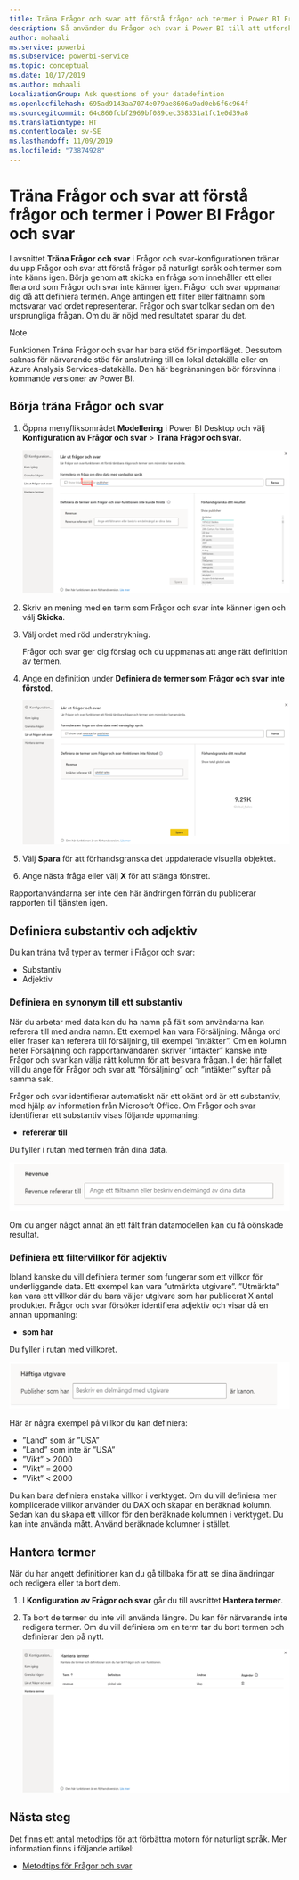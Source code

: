 ```yaml
---
title: Träna Frågor och svar att förstå frågor och termer i Power BI Frågor och svar
description: Så använder du Frågor och svar i Power BI till att utforska dina data
author: mohaali
ms.service: powerbi
ms.subservice: powerbi-service
ms.topic: conceptual
ms.date: 10/17/2019
ms.author: mohaali
LocalizationGroup: Ask questions of your datadefintion
ms.openlocfilehash: 695ad9143aa7074e079ae8606a9ad0eb6f6c964f
ms.sourcegitcommit: 64c860fcbf2969bf089cec358331a1fc1e0d39a8
ms.translationtype: HT
ms.contentlocale: sv-SE
ms.lasthandoff: 11/09/2019
ms.locfileid: "73874928"
---
```

# <a name="teach-qa-to-understand-questions-and-terms-in-power-bi-qa"></a>Träna Frågor och svar att förstå frågor och termer i Power BI Frågor och svar

I avsnittet **Träna Frågor och svar** i Frågor och svar-konfigurationen tränar du upp Frågor och svar att förstå frågor på naturligt språk och termer som inte känns igen. Börja genom att skicka en fråga som innehåller ett eller flera ord som Frågor och svar inte känner igen. Frågor och svar uppmanar dig då att definiera termen. Ange antingen ett filter eller fältnamn som motsvarar vad ordet representerar. Frågor och svar tolkar sedan om den ursprungliga frågan. Om du är nöjd med resultatet sparar du det.

> [!NOTE]
> Funktionen Träna Frågor och svar har bara stöd för importläget. Dessutom saknas för närvarande stöd för anslutning till en lokal datakälla eller en Azure Analysis Services-datakälla. Den här begränsningen bör försvinna i kommande versioner av Power BI.

## <a name="start-to-teach-qa"></a>Börja träna Frågor och svar

1. Öppna menyfliksområdet **Modellering** i Power BI Desktop och välj **Konfiguration av Frågor och svar** > **Träna Frågor och svar**.

    ![Röd synonym i Träna Frågor och svar](media/qna-tooling-teach-synonym-red.png)

2. Skriv en mening med en term som Frågor och svar inte känner igen och välj **Skicka**.

3. Välj ordet med röd understrykning. 

    Frågor och svar ger dig förslag och du uppmanas att ange rätt definition av termen. 
    
3. Ange en definition under **Definiera de termer som Frågor och svar inte förstod**.

    ![Förhandsgranska synonymer i Träna Frågor och svar](media/qna-tooling-teach-fixpreview.png)

4. Välj **Spara** för att förhandsgranska det uppdaterade visuella objektet.

5. Ange nästa fråga eller välj **X** för att stänga fönstret.

Rapportanvändarna ser inte den här ändringen förrän du publicerar rapporten till tjänsten igen.

## <a name="define-nouns-and-adjectives"></a>Definiera substantiv och adjektiv

Du kan träna två typer av termer i Frågor och svar:

- Substantiv
- Adjektiv

### <a name="define-a-noun-synonym"></a>Definiera en synonym till ett substantiv

När du arbetar med data kan du ha namn på fält som användarna kan referera till med andra namn. Ett exempel kan vara Försäljning. Många ord eller fraser kan referera till försäljning, till exempel ”intäkter”. Om en kolumn heter Försäljning och rapportanvändaren skriver ”intäkter” kanske inte Frågor och svar kan välja rätt kolumn för att besvara frågan. I det här fallet vill du ange för Frågor och svar att ”försäljning” och ”intäkter” syftar på samma sak.

Frågor och svar identifierar automatiskt när ett okänt ord är ett substantiv, med hjälp av information från Microsoft Office. Om Frågor och svar identifierar ett substantiv visas följande uppmaning:

- <your term> **refererar till** 

Du fyller i rutan med termen från dina data.

![Uppmaning om synonym i Träna Frågor och svar](media/qna-tooling-synonym-prompt.png)

Om du anger något annat än ett fält från datamodellen kan du få oönskade resultat.

### <a name="define-an-adjective-filter-condition"></a>Definiera ett filtervillkor för adjektiv

Ibland kanske du vill definiera termer som fungerar som ett villkor för underliggande data. Ett exempel kan vara ”utmärkta utgivare”. ”Utmärkta” kan vara ett villkor där du bara väljer utgivare som har publicerat X antal produkter. Frågor och svar försöker identifiera adjektiv och visar då en annan uppmaning:

- <field name> **som har**  

Du fyller i rutan med villkoret.

![Uppmaning om synonym i Träna Frågor och svar](media/qna-tooling-adjectives.png)

Här är några exempel på villkor du kan definiera:

- ”Land” som är ”USA”
- ”Land” som inte är ”USA”
- ”Vikt” > 2000
- ”Vikt” = 2000
- ”Vikt” < 2000

Du kan bara definiera enstaka villkor i verktyget. Om du vill definiera mer komplicerade villkor använder du DAX och skapar en beräknad kolumn. Sedan kan du skapa ett villkor för den beräknade kolumnen i verktyget. Du kan inte använda mått. Använd beräknade kolumner i stället.

## <a name="manage-terms"></a>Hantera termer

När du har angett definitioner kan du gå tillbaka för att se dina ändringar och redigera eller ta bort dem. 

1. I **Konfiguration av Frågor och svar** går du till avsnittet **Hantera termer**.

2. Ta bort de termer du inte vill använda längre. Du kan för närvarande inte redigera termer. Om du vill definiera om en term tar du bort termen och definierar den på nytt.

    ![Hantera termer i Frågor och svar](media/qna-manage-terms.png)

## <a name="next-steps"></a>Nästa steg

Det finns ett antal metodtips för att förbättra motorn för naturligt språk. Mer information finns i följande artikel:

* [Metodtips för Frågor och svar](q-and-a-best-practices.md)
